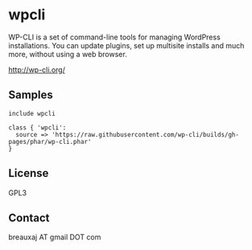 wpcli
=====

WP-CLI is a set of command-line tools for managing WordPress installations. You
can update plugins, set up multisite installs and much more, without using a web
browser.

http://wp-cli.org/

Samples
-------
```
include wpcli
```
```
class { 'wpcli':
  source => 'https://raw.githubusercontent.com/wp-cli/builds/gh-pages/phar/wp-cli.phar'
}
```

License
-------
GPL3

Contact
-------
breauxaj AT gmail DOT com
